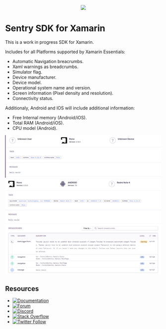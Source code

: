 <p align="center">
  <a href="https://sentry.io" target="_blank" align="center">
    <img src="https://sentry-brand.storage.googleapis.com/sentry-logo-black.png" width="280">
  </a>
  <br />
</p>
 
Sentry SDK for Xamarin
===========

This is a work in progress SDK for Xamarin.

Includes for all Platforms supported by Xamarin Essentials:
* Automatic Navigation breacrumbs.
* Xaml warnings as breadcrumbs.
* Simulator flag.
* Device manufacturer.
* Device model.
* Operational system name and version.
* Screen information (Pixel density and resolution).
* Connectivity status.

Additionaly, Android and IOS will include additional information:
* Free Internal memory (Android/iOS).
* Total RAM (Android/iOS).
* CPU model (Android).

![Without Xamarin SDK on Android](.github/before_01.png)
![With Xamarin SDK on Android](.github/after_01.png)

## Resources

* [![Documentation](https://img.shields.io/badge/documentation-sentry.io-green.svg)](https://docs.sentry.io/platforms/dotnet/)
* [![Forum](https://img.shields.io/badge/forum-sentry-green.svg)](https://forum.sentry.io/c/sdks)
* [![Discord](https://img.shields.io/discord/621778831602221064)](https://discord.gg/Ww9hbqr)
* [![Stack Overflow](https://img.shields.io/badge/stack%20overflow-sentry-green.svg)](http://stackoverflow.com/questions/tagged/sentry)
* [![Twitter Follow](https://img.shields.io/twitter/follow/getsentry?label=getsentry&style=social)](https://twitter.com/intent/follow?screen_name=getsentry)
